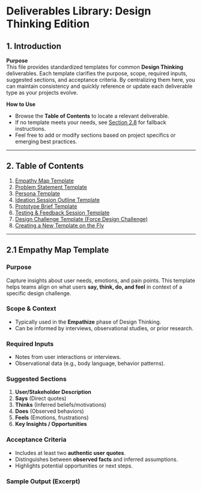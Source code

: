 # Deliverables Library: Design Thinking Edition

## 1. Introduction

**Purpose**  
This file provides standardized templates for common **Design Thinking** deliverables. Each template clarifies the purpose, scope, required inputs, suggested sections, and acceptance criteria. By centralizing them here, you can maintain consistency and quickly reference or update each deliverable type as your projects evolve.

**How to Use**  
- Browse the **Table of Contents** to locate a relevant deliverable.  
- If no template meets your needs, see [Section 2.8](#28-creating-a-new-template-on-the-fly) for fallback instructions.  
- Feel free to add or modify sections based on project specifics or emerging best practices.

---

## 2. Table of Contents

1. [Empathy Map Template](#21-empathy-map-template)  
2. [Problem Statement Template](#22-problem-statement-template)  
3. [Persona Template](#23-persona-template)  
4. [Ideation Session Outline Template](#24-ideation-session-outline-template)  
5. [Prototype Brief Template](#25-prototype-brief-template)  
6. [Testing & Feedback Session Template](#26-testing--feedback-session-template)  
7. [Design Challenge Template (Force Design Challenge)](#27-design-challenge-template-force-design-challenge)  
8. [Creating a New Template on the Fly](#28-creating-a-new-template-on-the-fly)

---

## 2.1 Empathy Map Template

### **Purpose**  
Capture insights about user needs, emotions, and pain points. This template helps teams align on what users **say, think, do, and feel** in context of a specific design challenge.

### **Scope & Context**  
- Typically used in the **Empathize** phase of Design Thinking.  
- Can be informed by interviews, observational studies, or prior research.

### **Required Inputs**  
- Notes from user interactions or interviews.  
- Observational data (e.g., body language, behavior patterns).

### **Suggested Sections**  
1. **User/Stakeholder Description**  
2. **Says** (Direct quotes)  
3. **Thinks** (Inferred beliefs/motivations)  
4. **Does** (Observed behaviors)  
5. **Feels** (Emotions, frustrations)  
6. **Key Insights / Opportunities**

### **Acceptance Criteria**  
- Includes at least two **authentic user quotes**.  
- Distinguishes between **observed facts** and inferred assumptions.  
- Highlights potential opportunities or next steps.

### **Sample Output (Excerpt)**  